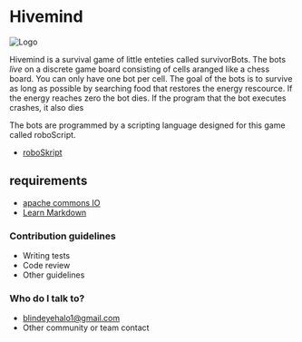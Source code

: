 # Hivemind #
![Logo](http://i.imgur.com/uFJX9rO.jpg)


Hivemind is a survival game of little enteties called survivorBots. The bots *live* on a discrete game board consisting of cells aranged like a chess board. You can only have one bot per cell. The goal of the bots is to survive as long as possible by searching food that restores the energy rescource. If the energy reaches zero the bot dies. If the program that the bot executes crashes, it also dies

The bots are programmed by a scripting language designed for this game called roboScript.

* [roboSkript](https://bitbucket.org/BlindEyeHalo/hivemind/wiki/roboSkript%20Syntax)

## requirements ##
* [apache commons IO](http://commons.apache.org/proper/commons-io/download_io.cgi)
* [Learn Markdown](https://bitbucket.org/tutorials/markdowndemo)


### Contribution guidelines ###

* Writing tests
* Code review
* Other guidelines

### Who do I talk to? ###

* blindeyehalo1@gmail.com
* Other community or team contact